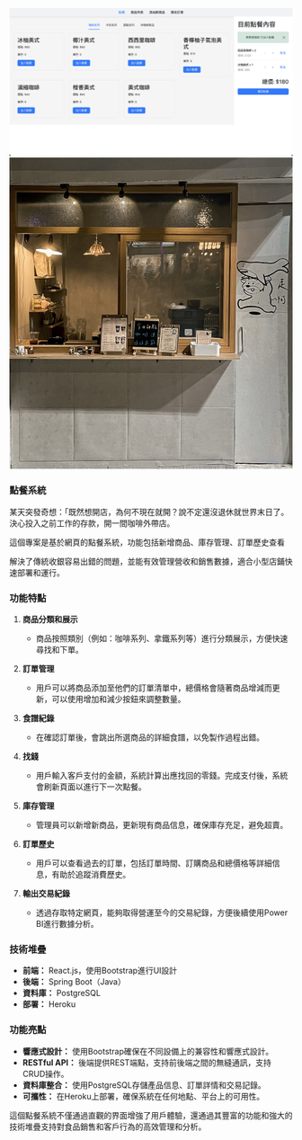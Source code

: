 ![image](./photo/photo.png)
![image](./photo/photo2.jpg )

### 點餐系統

某天突發奇想：「既然想開店，為何不現在就開？說不定還沒退休就世界末日了。決心投入之前工作的存款，開一間咖啡外帶店。

這個專案是基於網頁的點餐系統，功能包括新增商品、庫存管理、訂單歷史查看

解決了傳統收銀容易出錯的問題，並能有效管理營收和銷售數據，適合小型店鋪快速部署和運行。

### 功能特點

1. **商品分類和展示**
   - 商品按照類別（例如：咖啡系列、拿鐵系列等）進行分類展示，方便快速尋找和下單。

2. **訂單管理**
   - 用戶可以將商品添加至他們的訂單清單中，總價格會隨著商品增減而更新，可以使用增加和減少按鈕來調整數量。

3. **食譜紀錄**
   - 在確認訂單後，會跳出所選商品的詳細食譜，以免製作過程出錯。

4. **找錢**
   - 用戶輸入客戶支付的金額，系統計算出應找回的零錢。完成支付後，系統會刷新頁面以進行下一次點餐。

5. **庫存管理**
   - 管理員可以新增新商品，更新現有商品信息，確保庫存充足，避免超賣。

6. **訂單歷史**
   - 用戶可以查看過去的訂單，包括訂單時間、訂購商品和總價格等詳細信息，有助於追蹤消費歷史。

7. **輸出交易紀錄**
   - 透過存取特定網頁，能夠取得營運至今的交易紀錄，方便後續使用Power BI進行數據分析。

### 技術堆疊

- **前端：** React.js，使用Bootstrap進行UI設計
- **後端：** Spring Boot（Java）
- **資料庫：** PostgreSQL
- **部署：** Heroku

### 功能亮點

- **響應式設計：** 使用Bootstrap確保在不同設備上的兼容性和響應式設計。
- **RESTful API：** 後端提供REST端點，支持前後端之間的無縫通訊，支持CRUD操作。
- **資料庫整合：** 使用PostgreSQL存儲產品信息、訂單詳情和交易記錄。
- **可攜性：** 在Heroku上部署，確保系統在任何地點、平台上的可用性。

這個點餐系統不僅通過直觀的界面增強了用戶體驗，還通過其豐富的功能和強大的技術堆疊支持對食品銷售和客戶行為的高效管理和分析。
